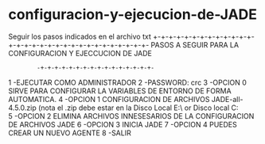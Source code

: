 # configuracion-y-ejecucion-de-JADE
Seguir los pasos indicados en el archivo txt
+-+-+-+-+-+-+-+-+-+-+-+-+-+-+-+-+-+-+-+-+-+-+-+-+-+-+-+-+-+-+-
PASOS A SEGUIR PARA LA CONFIGURACION Y EJECCUCION DE JADE

            -+-+-+-+-+-+-+-+-+-+-+-+-+-+-+-+-
1 -EJECUTAR COMO ADMINISTRADOR
2 -PASSWORD: crc
3 -OPCION 0 SIRVE PARA CONFIGURAR LA VARIABLES DE ENTORNO DE FORMA AUTOMATICA.
4 -OPCION 1 CONFIGURACION DE ARCHIVOS JADE-all-4.5.0.zip (nota el .zip debe estar
    en la Disco Local E:\ or Disco local C:\
5 -OPCION 2 ELIMINA ARCHIVOS INNESESARIOS DE LA CONFIGURACION DE ARCHIVOS JADE
6 -OPCION 3 INICIA JADE
7 -OPCION 4 PUEDES CREAR UN NUEVO AGENTE
8 -SALIR
